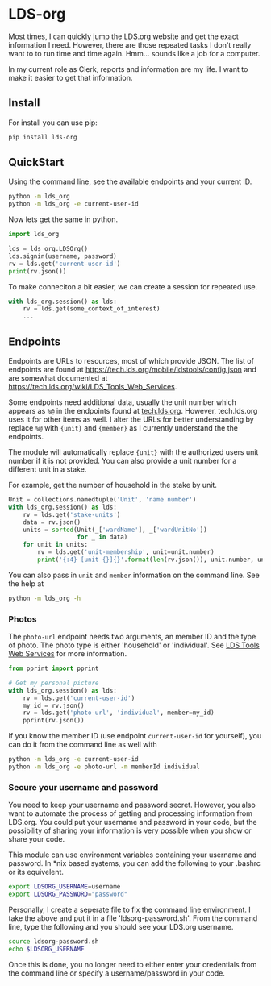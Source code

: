 # LDS-org

Most times, I can quickly jump the LDS.org website and get the exact
information I need.  However, there are those repeated tasks I don't
really want to to run time and time again.  Hmm... sounds like a job
for a computer.

In my current role as Clerk, reports and information are my life.  I
want to make it easier to get that information.

## Install

For install you can use pip:

```sh
pip install lds-org
```

## QuickStart

Using the command line, see the available endpoints and your current ID.

```sh
python -m lds_org
python -m lds_org -e current-user-id
```

Now lets get the same in python.

```python
import lds_org

lds = lds_org.LDSOrg()
lds.signin(username, password)
rv = lds.get('current-user-id')
print(rv.json())
```

To make conneciton a bit easier, we can create a session for repeated use.

```python
with lds_org.session() as lds:
    rv = lds.get(some_context_of_interest)
    ...
```

## Endpoints

Endpoints are URLs to resources, most of which provide JSON.
The list of endpoints are found at <https://tech.lds.org/mobile/ldstools/config.json> and are somewhat documented at <https://tech.lds.org/wiki/LDS_Tools_Web_Services>.

Some endpoints need additional data, usually the unit number which appears as `%@` in the endpoints found at [tech.lds.org](https://tech.lds.org/mobile/ldstools/config.json).
However, tech.lds.org uses it for other items as well.
I alter the URLs for better understanding by replace `%@` with `{unit}` and `{member}` as I currently understand the the endpoints.

The module will automatically replace `{unit}` with the authorized users unit number if it is not provided.  You can also provide a unit number for a different unit in a stake.

For example, get the number of household in the stake by unit.

```python
Unit = collections.namedtuple('Unit', 'name number')
with lds_org.session() as lds:
    rv = lds.get('stake-units')
    data = rv.json()
    units = sorted(Unit(_['wardName'], _['wardUnitNo'])
                   for _ in data)
    for unit in units:
        rv = lds.get('unit-membership', unit=unit.number)
        print('{:4} [unit {}]{}'.format(len(rv.json()), unit.number, unit.name))
```

You can also pass in `unit` and `member` information on the command line. See the help at

```sh
python -m lds_org -h
```

### Photos

The `photo-url` endpoint needs two arguments, an member ID and the type of photo.  The photo type is either 'household' or 'individual'.  See [LDS Tools Web Services](https://tech.lds.org/wiki/LDS_Tools_Web_Services#Signin_services) for more information.

```python
from pprint import pprint

# Get my personal picture
with lds_org.session() as lds:
    rv = lds.get('current-user-id')
    my_id = rv.json()
    rv = lds.get('photo-url', 'individual', member=my_id)
    pprint(rv.json())
```

If you know the member ID (use endpoint `current-user-id` for yourself), you can do it from the command line as well with

```sh
python -m lds_org -e current-user-id
python -m lds_org -e photo-url -m memberId individual
```

### Secure your username and password

You need to keep your username and password secret.  However, you also
want to automate the process of getting and processing information
from LDS.org.  You could put your username and password in your code,
but the possibility of sharing your information is very possible when
you show or share your code.

This module can use environment variables containing your username and
password.  In \*nix based systems, you can add the following to your
.bashrc or its equivelent.

```sh
export LDSORG_USERNAME=username
export LDSORG_PASSWORD="password"
```

Personally, I create a seperate file to fix the command line environment.
I take the above and put it in a file 'ldsorg-password.sh'.  From the
command line, type the following and you should see your LDS.org username.

```sh
source ldsorg-password.sh
echo $LDSORG_USERNAME
```

Once this is done, you no longer need to either enter your credentials from
the command line or specify a username/password in your code.

